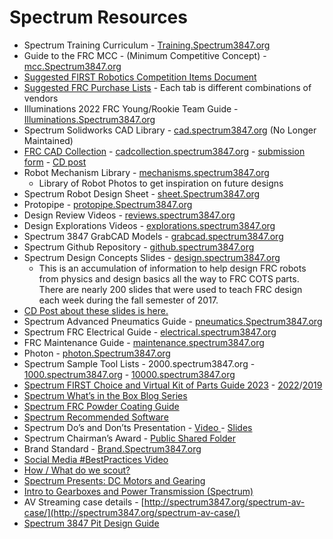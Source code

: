 # Spectrum Resources

* Spectrum Training Curriculum - [Training.Spectrum3847.org](http://training.spectrum3847.org)
* Guide to the FRC MCC - (Minimum Competitive Concept) - [mcc.Spectrum3847.org](http://mcc.spectrum3847.org)
* [Suggested FIRST Robotics Competition Items Document](https://docs.google.com/document/d/19GsJ8shaTC\_MGULpALavXE1eWEpgQVkcE2KJYQsU3uU/edit#heading=h.d5xd6o1s8ay8)
* [Suggested FRC Purchase Lists](https://docs.google.com/spreadsheets/d/1YphlEjvd\_iZDxfXlK5U4N8X3P6jiRBvNsinzWJ3GT6w/edit#gid=0) - Each tab is different combinations of vendors
* Illuminations 2022 FRC Young/Rookie Team Guide - [Illuminations.Spectrum3847.org](http://illuminations.spectrum3847.org)
* Spectrum Solidworks CAD Library - [cad.spectrum3847.org](http://cad.spectrum3847.org) (No Longer Maintained)
* [FRC CAD Collection](https://blog.spectrum3847.org/2019/12/frc-cad-collection.html) - [cadcollection.spectrum3847.org](http://cadcollection.spectrum3847.org) - [submission form](https://forms.gle/5wji6FbuZWPc4Fzn6) - [CD post](https://www.chiefdelphi.com/t/frc-cad-collection-spectrum-3847/367957)
* Robot Mechanism Library - [mechanisms.spectrum3847.org](http://mechanisms.spectrum3847.org/)
  * Library of Robot Photos to get inspiration on future designs
* Spectrum Robot Design Sheet - [sheet.Spectrum3847.org](http://sheet.spectrum3847.org)
* Protopipe - [protopipe.Spectrum3847.org](http://protopipe.spectrum3847.org)
* Design Review Videos - [reviews.spectrum3847.org](http://protopipe.spectrum3847.org)
* Design Explorations Videos - [explorations.spectrum3847.org](http://explorations.spectrum3847.org)
* Spectrum 3847 GrabCAD Models - [grabcad.spectrum3847.org](http://grabcad.spectrum3847.org)
* Spectrum Github Repository - [github.spectrum3847.org](http://github.spectrum3847.org)
* Spectrum Design Concepts Slides - [design.spectrum3847.org](http://design.spectrum3847.org/)
  * This is an accumulation of information to help design FRC robots from physics and design basics all the way to FRC COTS parts. There are nearly 200 slides that were used to teach FRC design each week during the fall semester of 2017.
* [CD Post about these slides is here.](https://www.chiefdelphi.com/forums/showthread.php?t=160602\&highlight=design+sheet+spectrum)
* Spectrum Advanced Pneumatics Guide - [pneumatics.Spectrum3847.org](http://pneumatics.spectrum3847.org)
* Spectrum FRC Electrical Guide - [electrical.spectrum3847.org](http://electrical.spectrum3847.org)
* FRC Maintenance Guide - [maintenance.spectrum3847.org](http://maintenance.spectrum3847.org)
* Photon - [photon.Spectrum3847.org](http://photon.spectrum3847.org)
* Spectrum Sample Tool Lists - 2000.spectrum3847.org -  [1000.spectrum3847.org](http://1000.spectrum3847.org) - [10000.spectrum3847.org](http://10000.spectrum3847.org)
* [Spectrum FIRST Choice and Virtual Kit of Parts Guide 2023](https://docs.google.com/document/d/1ppeGxqJyxXeH3HQ8km097i95OJ1rtyzc\_6igW3fDiuc/edit) - [2022](https://docs.google.com/document/d/1\_b5DUsNKJJdW8E\_d9pNcwwF92dOXOIl3xHfKK7hp0J8/)/[2019](https://docs.google.com/document/d/e/2PACX-1vQXPD4AkhAMSYcCnw3NPy2vlHu68dlECGwoEwewFORmb6Kq2hzTT6oHhbaDW-\_ieNh7y\_3grglcyHZa/pub)
* [Spectrum What’s in the Box Blog Series](http://blog.spectrum3847.org/search/label/Whats%20in%20the%20Box)
* [Spectrum FRC Powder Coating Guide](https://drive.google.com/file/d/1qlL7w055oCCFMaH81cnm-PkvxW\_cHnZl/view)
* [Spectrum Recommended Software](https://docs.google.com/document/d/1rFbJ\_3\_a-LQremD6qiNhzQuVt3GOmgMwTLvW2EoZpBs/edit)
* Spectrum Do’s and Don’ts Presentation - [Video ](https://youtu.be/2q8iGo5i3Jc)- [Slides](https://rb.gy/vsawem)
* Spectrum Chairman’s Award - [Public Shared Folder](https://drive.google.com/drive/folders/18lWl3J-P-PaTn48UbH-PB7NLAKZCdrnn?usp=sharing)
* Brand Standard - [Brand.Spectrum3847.org](http://brand.spectrum3847.org)
* [Social Media #BestPractices Video ](https://www.youtube.com/watch?v=wjNdxE-cdrY\&index=19\&list=PLIY-TB1MAu-X9ZcNqt-ot6\_JM2Z02zZ6L)
* [How / What do we scout?](https://docs.google.com/presentation/d/e/2PACX-1vQQeTQ0X4sLUILPH376fuyWAbY8fCdAijrNZEjgLicEDXEzdXESa\_m-1cfnUpoeLfvPLqaEGxnbabkq/pub?start=false\&loop=false\&delayms=3000)
* [Spectrum Presents: DC Motors and Gearing](https://docs.google.com/presentation/d/14-B1ecWNU2ltP0mrGwbsiSC7A8LEDDid5JN\_ZLMhWy8/pub?start=false\&loop=false\&delayms=3000)
* [Intro to Gearboxes and Power Transmission (Spectrum)](https://dl.dropbox.com/s/hsu7cd3gdvyes3c/Intro%20to%20Gearboxes%20and%20Power%20transmission.pptx?dl=1)
* AV Streaming case details - [http://spectrum3847.org/spectrum-av-case/](http://spectrum3847.org/spectrum-av-case/)
* [Spectrum 3847 Pit Design Guide](https://www.chiefdelphi.com/media/papers/2706)
